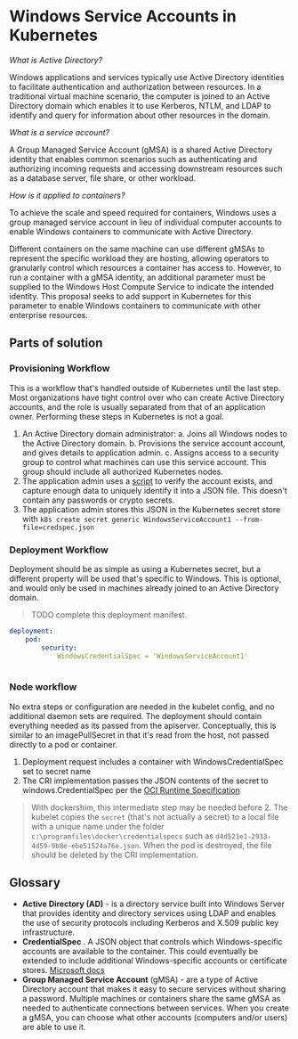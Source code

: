 Windows Service Accounts in Kubernetes
======================================


*What is Active Directory?*

Windows applications and services typically use Active Directory identities to facilitate authentication and authorization between resources. In a traditional virtual machine scenario, the computer is joined to an Active Directory domain which enables it to use Kerberos, NTLM, and LDAP to identify and query for information about other resources in the domain. 

*What is a service account?*

A Group Managed Service Account (gMSA) is a shared Active Directory identity that enables common scenarios such as authenticating and authorizing incoming requests and accessing downstream resources such as a database server, file share, or other workload.

*How is it applied to containers?*

To achieve the scale and speed required for containers, Windows uses a group managed service account in lieu of individual computer accounts to enable Windows containers to communicate with Active Directory.

Different containers on the same machine can use different gMSAs to represent the specific workload they are hosting, allowing operators to granularly control which resources a container has access to. However, to run a container with a gMSA identity, an additional parameter must be supplied to the Windows Host Compute Service to indicate the intended identity. This proposal seeks to add support in Kubernetes for this parameter to enable Windows containers to communicate with other enterprise resources.



## Parts of solution

### Provisioning Workflow

This is a workflow that's handled outside of Kubernetes until the last step. Most organizations have tight control over who can create Active Directory accounts, and the role is usually separated from that of an application owner. Performing these steps in Kubernetes is not a goal.

1. An Active Directory domain administrator:
    a. Joins all Windows nodes to the Active Directory domain.
    b. Provisions the service account account, and gives details to application admin. 
    c. Assigns access to a security group to control what machines can use this service account. This group should include all authorized Kubernetes nodes.
2. The application admin uses a [script](https://github.com/MicrosoftDocs/Virtualization-Documentation/tree/live/windows-server-container-tools/ServiceAccounts) to verify the account exists, and capture enough data to uniquely identify it into a JSON file. This doesn't contain any passwords or crypto secrets.
3. The application admin stores this JSON in the Kubernetes secret store with `k8s create secret generic WindowsServiceAccount1 --from-file=credspec.json`

### Deployment Workflow

Deployment should be as simple as using a Kubernetes secret, but a different property will be used that's specific to Windows. This is optional, and would only be used in machines already joined to an Active Directory domain.

> TODO complete this deployment manifest.

``` yaml
deployment:
    pod:
        security:
            WindowsCredentialSpec = 'WindowsServiceAccount1'
        
```


### Node workflow

No extra steps or configuration are needed in the kubelet config, and no additional daemon sets are required. The deployment should contain everything needed as its passed from the apiserver. Conceptually, this is similar to an imagePullSecret in that it's read from the host, not passed directly to a pod or container.

1. Deployment request includes a container with WindowsCredentialSpec set to secret name
2. The CRI implementation passes the JSON contents of the secret to  windows.CredentialSpec per the [OCI Runtime Specification](https://github.com/opencontainers/runtime-spec/blob/master/config-windows.md#credential-spec)
> With dockershim, this intermediate step may be needed before 2. The kubelet copies the `secret` (that's not actually a secret) to a local file with a unique name under the folder `c:\programfiles\docker\credentialspecs` such as `d4d521e1-2933-4d59-9b8e-ebe51524a76e.json`. When the pod is destroyed, the file should be deleted by the CRI implementation.


## Glossary


* **Active Directory (AD)** - is a directory service built into Windows Server that provides identity and directory services using LDAP and enables the use of security protocols including Kerberos and X.509 public key infrastructure.
* **CredentialSpec** . A JSON object that controls which Windows-specific accounts are available to the container. This could eventually be extended to include additional Windows-specific accounts or certificate stores. [Microsoft docs](https://docs.microsoft.com/en-us/virtualization/windowscontainers/manage-containers/manage-serviceaccounts)
* **Group Managed Service Account** (gMSA) - are a type of Active Directory account that makes it easy to secure services without sharing a password. Multiple machines or containers share the same gMSA as needed to authenticate connections between services. When you create a gMSA, you can choose what other accounts (computers and/or users) are able to use it.
